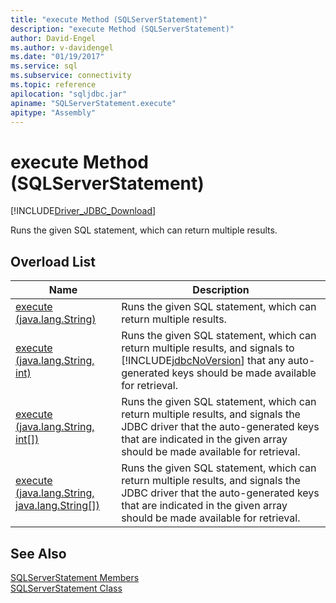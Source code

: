```yaml
---
title: "execute Method (SQLServerStatement)"
description: "execute Method (SQLServerStatement)"
author: David-Engel
ms.author: v-davidengel
ms.date: "01/19/2017"
ms.service: sql
ms.subservice: connectivity
ms.topic: reference
apilocation: "sqljdbc.jar"
apiname: "SQLServerStatement.execute"
apitype: "Assembly"
---
```

# execute Method (SQLServerStatement)
[!INCLUDE[Driver_JDBC_Download](../../../includes/driver_jdbc_download.md)]

  Runs the given SQL statement, which can return multiple results.  
  
## Overload List  
  
|Name|Description|  
|----------|-----------------|  
|[execute (java.lang.String)](../../../connect/jdbc/reference/execute-method-java-lang-string-sqlserverstatement.md)|Runs the given SQL statement, which can return multiple results.|  
|[execute (java.lang.String, int)](../../../connect/jdbc/reference/execute-method-java-lang-string-int.md)|Runs the given SQL statement, which can return multiple results, and signals to [!INCLUDE[jdbcNoVersion](../../../includes/jdbcnoversion_md.md)] that any auto-generated keys should be made available for retrieval.|  
|[execute (java.lang.String, int&#91;&#93;)](../../../connect/jdbc/reference/execute-method-java-lang-string.md)|Runs the given SQL statement, which can return multiple results, and signals the JDBC driver that the auto-generated keys that are indicated in the given array should be made available for retrieval.|  
|[execute (java.lang.String, java.lang.String&#91;&#93;)](../../../connect/jdbc/reference/execute-method-java-lang-string-java-lang-string.md)|Runs the given SQL statement, which can return multiple results, and signals the JDBC driver that the auto-generated keys that are indicated in the given array should be made available for retrieval.|  
  
## See Also  
 [SQLServerStatement Members](../../../connect/jdbc/reference/sqlserverstatement-members.md)   
 [SQLServerStatement Class](../../../connect/jdbc/reference/sqlserverstatement-class.md)  
  
  
